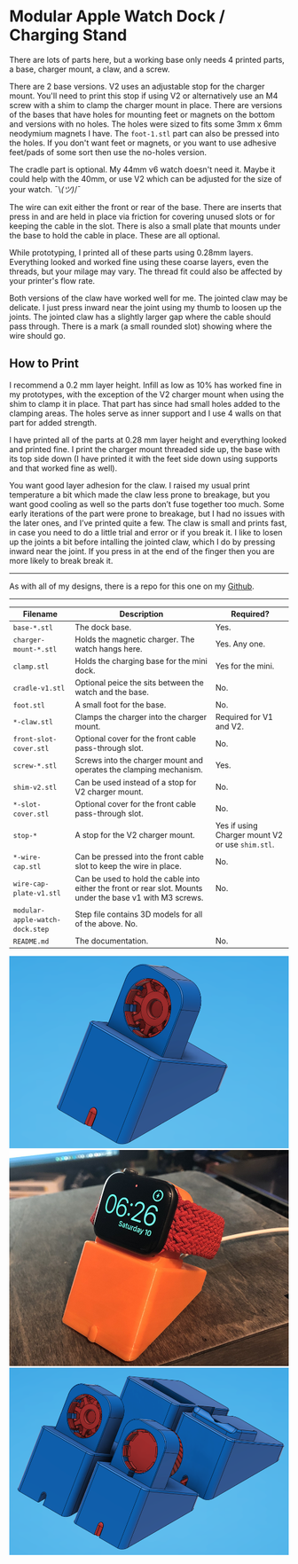 # Modular Apple Watch Dock / Charging Stand

There are lots of parts here, but a working base only needs 4 printed parts, a base, charger mount, a claw, and a screw.

There are 2 base versions. V2 uses an adjustable stop for the charger mount. You'll need to print this stop if using V2 or alternatively use an M4 screw with a shim to clamp the charger mount in place. There are versions of the bases that have holes for mounting feet or magnets on the bottom and versions with no holes. The holes were sized to fits some 3mm x 6mm neodymium magnets I have. The `foot-1.stl` part can also be pressed into the holes. If you don't want feet or magnets, or you want to use adhesive feet/pads of some sort then use the no-holes version.

The cradle part is optional. My 44mm v6 watch doesn't need it. Maybe it could help with the 40mm, or use V2 which can be adjusted for the size of your watch. ¯\\_(ツ)_/¯

The wire can exit either the front or rear of the base. There are inserts that press in and are held in place via friction for covering unused slots or for keeping the cable in the slot. There is also a small plate that mounts under the base to hold the cable in place. These are all optional.

While prototyping, I printed all of these parts using 0.28mm layers. Everything looked and worked fine using these coarse layers, even the threads, but your milage may vary. The thread fit could also be affected by your printer's flow rate.

Both versions of the claw have worked well for me. The jointed claw may be delicate. I just press inward near the joint using my thumb to loosen up the joints. The jointed claw has a slightly larger gap where the cable should pass through. There is a mark (a small rounded slot) showing where the wire should go.

How to Print
---
I recommend a 0.2 mm layer height. Infill as low as 10% has worked fine in my prototypes, with the exception of the V2 charger mount when using the shim to clamp it in place. That part has since had small holes added to the clamping areas. The holes serve as inner support and I use 4 walls on that part for added strength.

I have printed all of the parts at 0.28 mm layer height and everything looked and printed fine. I print the charger mount threaded side up, the base with its top side down (I have printed it with the feet side down using supports and that worked fine as well).

You want good layer adhesion for the claw. I raised my usual print temperature a bit which made the claw less prone to breakage, but you want good cooling as well so the parts don’t fuse together too much. Some early iterations of the part were prone to breakage, but I had no issues with the later ones, and I’ve printed quite a few. The claw is small and prints fast, in case you need to do a little trial and error or if you break it. I like to losen up the joints a bit before intalling the jointed claw, which I do by pressing inward near the joint. If you press in at the end of the finger then you are more likely to break break it.

---

As with all of my designs, there is a repo for this one on my [Github](https://github.com/opcow?tab=repositories).

---
|Filename   |Description   | Required?  |
|---|---|---|
|`base-*.stl`|The dock base.|Yes. |
|`charger-mount-*.stl`|Holds the magnetic charger. The watch hangs here. |Yes. Any one.|
|`clamp.stl`|Holds the charging base for the mini dock.|Yes for the mini.|
|`cradle-v1.stl`|Optional peice the sits between the watch and the base.|No.|
|`foot.stl`|A small foot for the base.|No.|
|`*-claw.stl`|Clamps the charger into the charger mount.|Required for V1 and V2.|
|`front-slot-cover.stl`|Optional cover for the front cable pass-through slot.|No.|
|`screw-*.stl`|Screws into the charger mount and operates the clamping mechanism.|Yes.|
|`shim-v2.stl`|Can be used instead of a stop for V2 charger mount.|No.|
|`*-slot-cover.stl`|Optional cover for the front cable pass-through slot.|No.|
|`stop-*`|A stop for the V2 charger mount.|Yes if using Charger mount V2 or use `shim.stl`.|
|`*-wire-cap.stl`|Can be pressed into the front cable slot to keep the wire in place.|No.|
|`wire-cap-plate-v1.stl`|Can be used to hold the cable into either the front or rear slot. Mounts under the base v1 with M3 screws.|No.|
|`modular-apple-watch-dock.step`|Step file contains 3D models for all of the above. No.|
|`README.md`|The documentation. |No.|

![image3](https://raw.githubusercontent.com/opcow/modular-apple-watch-dock/main/Images/image3.png)
![image2](https://raw.githubusercontent.com/opcow/modular-apple-watch-dock/main/Images/image2.png)
![image1](https://raw.githubusercontent.com/opcow/modular-apple-watch-dock/main/Images/image1.png)
